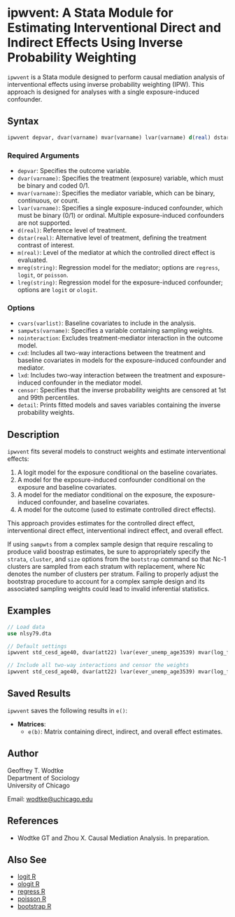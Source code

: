 # ipwvent: A Stata Module for Estimating Interventional Direct and Indirect Effects Using Inverse Probability Weighting

`ipwvent` is a Stata module designed to perform causal mediation analysis of interventional effects using inverse probability weighting (IPW). This approach is designed for analyses with a single exposure-induced confounder.

## Syntax

```stata
ipwvent depvar, dvar(varname) mvar(varname) lvar(varname) d(real) dstar(real) m(real) mreg(string) lreg(string) [options]
```

### Required Arguments

- `depvar`: Specifies the outcome variable.
- `dvar(varname)`: Specifies the treatment (exposure) variable, which must be binary and coded 0/1.
- `mvar(varname)`: Specifies the mediator variable, which can be binary, continuous, or count.
- `lvar(varname)`: Specifies a single exposure-induced confounder, which must be binary (0/1) or ordinal. Multiple exposure-induced confounders are not supported.
- `d(real)`: Reference level of treatment.
- `dstar(real)`: Alternative level of treatment, defining the treatment contrast of interest.
- `m(real)`: Level of the mediator at which the controlled direct effect is evaluated.
- `mreg(string)`: Regression model for the mediator; options are `regress`, `logit`, or `poisson`.
- `lreg(string)`: Regression model for the exposure-induced confounder; options are `logit` or `ologit`.

### Options

- `cvars(varlist)`: Baseline covariates to include in the analysis.
- `sampwts(varname)`: Specifies a variable containing sampling weights.
- `nointeraction`: Excludes treatment-mediator interaction in the outcome model.
- `cxd`: Includes all two-way interactions between the treatment and baseline covariates in models for the exposure-induced confounder and mediator.
- `lxd`: Includes two-way interaction between the treatment and exposure-induced confounder in the mediator model.
- `censor`: Specifies that the inverse probability weights are censored at 1st and 99th percentiles.
- `detail`: Prints fitted models and saves variables containing the inverse probability weights.

## Description

`ipwvent` fits several models to construct weights and estimate interventional effects:
1. A logit model for the exposure conditional on the baseline covariates.
2. A model for the exposure-induced confounder conditional on the exposure and baseline covariates.
3. A model for the mediator conditional on the exposure, the exposure-induced confounder, and baseline covariates.
4. A model for the outcome (used to estimate controlled direct effects).

This approach provides estimates for the controlled direct effect, interventional direct effect, interventional indirect effect, and overall effect.

If using `sampwts` from a complex sample design that require rescaling to produce valid boostrap estimates, be sure to appropriately specify the `strata`, `cluster`, and `size` options from the `bootstrap` command so that Nc-1 clusters are sampled from each stratum with replacement, where Nc denotes the number of clusters per stratum. Failing to properly adjust the bootstrap procedure to account for a complex sample design and its associated sampling weights could lead to invalid inferential statistics.

## Examples

```stata
// Load data
use nlsy79.dta

// Default settings
ipwvent std_cesd_age40, dvar(att22) lvar(ever_unemp_age3539) mvar(log_faminc_adj_age3539) cvars(female black hispan paredu parprof parinc_prank famsize afqt3) lreg(logit) mreg(regress) d(1) dstar(0) m(10.82)

// Include all two-way interactions and censor the weights
ipwvent std_cesd_age40, dvar(att22) lvar(ever_unemp_age3539) mvar(log_faminc_adj_age3539) cvars(female black hispan paredu parprof parinc_prank famsize afqt3) lreg(logit) mreg(regress) d(1) dstar(0) m(10.82) cxd lxd censor
```

## Saved Results

`ipwvent` saves the following results in `e()`:

- **Matrices**:
  - `e(b)`: Matrix containing direct, indirect, and overall effect estimates.

## Author

Geoffrey T. Wodtke  
Department of Sociology  
University of Chicago

Email: [wodtke@uchicago.edu](mailto:wodtke@uchicago.edu)

## References

- Wodtke GT and Zhou X. Causal Mediation Analysis. In preparation.

## Also See

- [logit R](#)
- [ologit R](#)
- [regress R](#)
- [poisson R](#)
- [bootstrap R](#)

